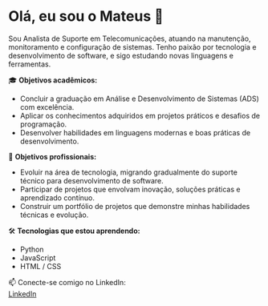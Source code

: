 # Olá, eu sou o Mateus 👋

Sou Analista de Suporte em Telecomunicações, atuando na manutenção, monitoramento e configuração de sistemas. Tenho paixão por tecnologia e desenvolvimento de software, e sigo estudando novas linguagens e ferramentas.

🎓 **Objetivos acadêmicos:**  
- Concluir a graduação em Análise e Desenvolvimento de Sistemas (ADS) com excelência.  
- Aplicar os conhecimentos adquiridos em projetos práticos e desafios de programação.  
- Desenvolver habilidades em linguagens modernas e boas práticas de desenvolvimento.

💼 **Objetivos profissionais:**  
- Evoluir na área de tecnologia, migrando gradualmente do suporte técnico para desenvolvimento de software.  
- Participar de projetos que envolvam inovação, soluções práticas e aprendizado contínuo.  
- Construir um portfólio de projetos que demonstre minhas habilidades técnicas e evolução.

🛠 **Tecnologias que estou aprendendo:**  
- Python  
- JavaScript  
- HTML / CSS

📫 Conecte-se comigo no LinkedIn:  
[LinkedIn](https://www.linkedin.com/in/mateus-barbosa-ti/)
